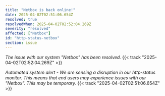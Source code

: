 ```yaml
---
title: "Netbox is back online!"
date: 2025-04-02T02:51:06.654Z
resolved: true
resolvedWhen: 2025-04-02T02:52:04.269Z
severity: "resolved"
affected: ["Netbox"]
id: "http-status-netbox"
section: issue
---
```


*The issue with our system "Netbox" has been resolved.* {{< track "2025-04-02T02:52:04.269Z" >}}

**Automated system alert* - We are sensing a disruption in our http-status monitor. This means that end users may experience issues with our "Netbox". This may be temporary.* {{< track "2025-04-02T02:51:06.654Z" >}}
